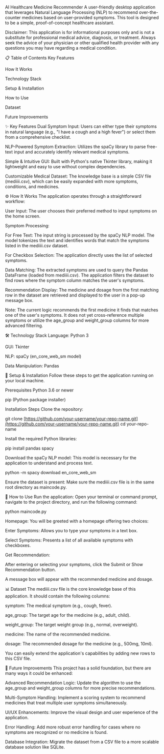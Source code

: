 AI Healthcare Medicine Recommender
A user-friendly desktop application that leverages Natural Language Processing (NLP) to recommend over-the-counter medicines based on user-provided symptoms. This tool is designed to be a simple, proof-of-concept healthcare assistant.

Disclaimer: This application is for informational purposes only and is not a substitute for professional medical advice, diagnosis, or treatment. Always seek the advice of your physician or other qualified health provider with any questions you may have regarding a medical condition.

📋 Table of Contents
Key Features

How It Works

Technology Stack

Setup & Installation

How to Use

Dataset

Future Improvements

✨ Key Features
Dual Symptom Input: Users can either type their symptoms in natural language (e.g., "I have a cough and a high fever") or select them from a comprehensive checklist.

NLP-Powered Symptom Extraction: Utilizes the spaCy library to parse free-text input and accurately identify relevant medical symptoms.

Simple & Intuitive GUI: Built with Python's native Tkinter library, making it lightweight and easy to use without complex dependencies.

Customizable Medical Dataset: The knowledge base is a simple CSV file (mediiii.csv), which can be easily expanded with more symptoms, conditions, and medicines.

⚙️ How It Works
The application operates through a straightforward workflow:

User Input: The user chooses their preferred method to input symptoms on the home screen.

Symptom Processing:

For Free Text: The input string is processed by the spaCy NLP model. The model tokenizes the text and identifies words that match the symptoms listed in the mediiii.csv dataset.

For Checkbox Selection: The application directly uses the list of selected symptoms.

Data Matching: The extracted symptoms are used to query the Pandas DataFrame (loaded from mediiii.csv). The application filters the dataset to find rows where the symptom column matches the user's symptoms.

Recommendation Display: The medicine and dosage from the first matching row in the dataset are retrieved and displayed to the user in a pop-up message box.

Note: The current logic recommends the first medicine it finds that matches one of the user's symptoms. It does not yet cross-reference multiple symptoms or utilize the age_group and weight_group columns for more advanced filtering.

🛠️ Technology Stack
Language: Python 3

GUI: Tkinter

NLP: spaCy (en_core_web_sm model)

Data Manipulation: Pandas

🚀 Setup & Installation
Follow these steps to get the application running on your local machine.

Prerequisites
Python 3.6 or newer

pip (Python package installer)

Installation Steps
Clone the repository:

git clone [https://github.com/your-username/your-repo-name.git](https://github.com/your-username/your-repo-name.git)
cd your-repo-name

Install the required Python libraries:

pip install pandas spacy

Download the spaCy NLP model:
This model is necessary for the application to understand and process text.

python -m spacy download en_core_web_sm

Ensure the dataset is present:
Make sure the mediiii.csv file is in the same root directory as maincode.py.

📖 How to Use
Run the application:
Open your terminal or command prompt, navigate to the project directory, and run the following command:

python maincode.py

Homepage:
You will be greeted with a homepage offering two choices:

Enter Symptoms: Allows you to type your symptoms in a text box.

Select Symptoms: Presents a list of all available symptoms with checkboxes.

Get Recommendation:

After entering or selecting your symptoms, click the Submit or Show Recommendation button.

A message box will appear with the recommended medicine and dosage.

📊 Dataset
The mediiii.csv file is the core knowledge base of this application. It should contain the following columns:

symptom: The medical symptom (e.g., cough, fever).

age_group: The target age for the medicine (e.g., adult, child).

weight_group: The target weight group (e.g., normal, overweight).

medicine: The name of the recommended medicine.

dosage: The recommended dosage for the medicine (e.g., 500mg, 10ml).

You can easily extend the application's capabilities by adding new rows to this CSV file.

🔮 Future Improvements
This project has a solid foundation, but there are many ways it could be enhanced:

Advanced Recommendation Logic: Update the algorithm to use the age_group and weight_group columns for more precise recommendations.

Multi-Symptom Handling: Implement a scoring system to recommend medicines that treat multiple user symptoms simultaneously.

UI/UX Enhancements: Improve the visual design and user experience of the application.

Error Handling: Add more robust error handling for cases where no symptoms are recognized or no medicine is found.

Database Integration: Migrate the dataset from a CSV file to a more scalable database solution like SQLite.
